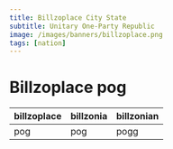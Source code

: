 ```yaml
---
title: Billzoplace City State
subtitle: Unitary One-Party Republic
image: /images/banners/billzoplace.png
tags: [nation]
---
```


# Billzoplace pog

| billzoplace | billzonia | billzonian |
| ----------- | --------- | ---------- |
| pog         | pog       | pogg       |